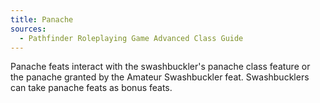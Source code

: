 ```yaml
---
title: Panache
sources:
  - Pathfinder Roleplaying Game Advanced Class Guide
---
```


Panache feats interact with the swashbuckler's panache class feature or the panache granted by the Amateur Swashbuckler feat. Swashbucklers can take panache feats as bonus feats.
